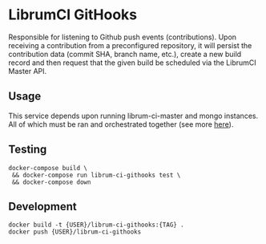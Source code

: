LibrumCI GitHooks
==========

Responsible for listening to Github push events (contributions). Upon receiving a contribution from a preconfigured repository, it will persist the contribution data (commit SHA, branch name, etc.), create a new build record and then request that the given build be scheduled via the LibrumCI Master API.

## Usage

This service depends upon running librum-ci-master and mongo instances. All of which
must be ran and orchestrated together (see more [here](./../README.md)).

## Testing
````
docker-compose build \
 && docker-compose run librum-ci-githooks test \
 && docker-compose down
````

## Development
````
docker build -t {USER}/librum-ci-githooks:{TAG} .
docker push {USER}/librum-ci-githooks
````
